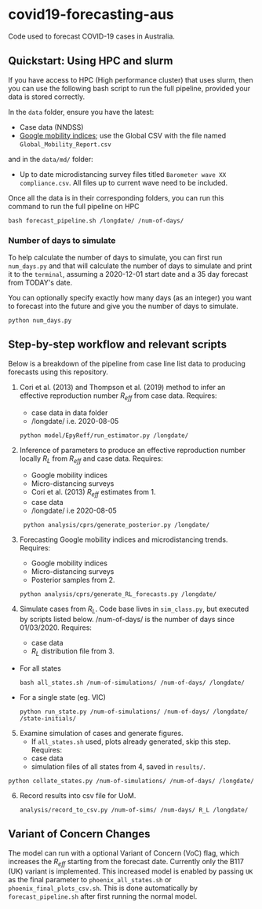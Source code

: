 # covid19-forecasting-aus
Code used to forecast COVID-19 cases in Australia.

## Quickstart: Using HPC and slurm
If you have access to HPC (High performance cluster) that uses slurm, then you can use the following bash script to run the full pipeline, provided your data is stored correctly.

In the `data` folder, ensure you have the latest:
* Case data (NNDSS)
* [Google mobility indices](https://www.google.com/covid19/mobility/); use the Global CSV with the file named `Global_Mobility_Report.csv`

and in the `data/md/` folder:
* Up to date microdistancing survey files titled `Barometer wave XX compliance.csv`. All files up to current wave need to be included.

Once all the data is in their corresponding folders, you can run this command to run the full pipeline on HPC
```
bash forecast_pipeline.sh /longdate/ /num-of-days/
```

### Number of days to simulate
To help calculate the number of days to simulate, you can first run `num_days.py` and that will calculate the number of days to simulate and print it to the `terminal`, assuming a 2020-12-01 start date and a 35 day forecast from TODAY's date.

You can optionally specify exactly how many days (as an integer) you want to forecast into the future and give you the number of days to simulate.
```
python num_days.py 
```

## Step-by-step workflow and relevant scripts
Below is a breakdown of the pipeline from case line list data to producing forecasts using this repository.

1. Cori et al. (2013) and Thompson et al. (2019) method to infer an effective reproduction number $R_{eff}$ from case data. Requires:
    * case data in data folder
    * /longdate/ i.e. 2020-08-05
   ```
   python model/EpyReff/run_estimator.py /longdate/
   ```
2. Inference of parameters to produce an effective reproduction number locally $R_L$ from $R_{eff}$ and case data. Requires:
    * Google mobility indices
    * Micro-distancing surveys
    * Cori et al. (2013) $R_{eff}$ estimates from 1.
    * case data
    * /longdate/ i.e 2020-08-05
   ```
    python analysis/cprs/generate_posterior.py /longdate/
   ```
3. Forecasting Google mobility indices and microdistancing trends. Requires:
   * Google mobility indices
   * Micro-distancing surveys
   * Posterior samples from 2.

    ```
    python analysis/cprs/generate_RL_forecasts.py /longdate/
    ```
4.  Simulate cases from $R_L$. Code base lives in `sim_class.py`, but executed by scripts listed below. /num-of-days/ is the number of days since 01/03/2020. Requires:
    * case data
    * $R_L$ distribution file from 3.
    
  * For all states
    ```
    bash all_states.sh /num-of-simulations/ /num-of-days/ /longdate/
    ```

* For a single state (eg. VIC)
    ```
    python run_state.py /num-of-simulations/ /num-of-days/ /longdate/ /state-initials/
    ```

5.  Examine simulation of cases and generate figures. 
    * If `all_states.sh` used, plots already generated, skip this step.
Requires:
    * case data
    * simulation files of all states from 4, saved in `results/`.
    
```
python collate_states.py /num-of-simulations/ /num-of-days/ /longdate/
```

6.  Record results into csv file for UoM.

    ```
    analysis/record_to_csv.py /num-of-sims/ /num-days/ R_L /longdate/
    ```

## Variant of Concern Changes
The model can run with a optional Variant of Concern (VoC) flag, which increases the $R_{eff}$ starting from the forecast date. Currently only the B117 (UK) variant is implemented. This increased model is enabled by passing `UK` as the final parameter to `phoenix_all_states.sh` or `phoenix_final_plots_csv.sh`. This is done automatically by `forecast_pipeline.sh` after first running the normal model.